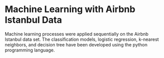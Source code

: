 # Machine Learning with Airbnb Istanbul Data

Machine learning processes were applied sequentially on the Airbnb Istanbul data set. The classification models, logistic regression, k-nearest neighbors, and decision tree have been developed using the python programming language.
